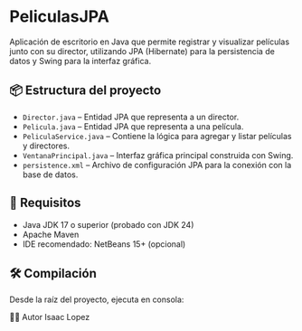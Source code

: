 # PeliculasJPA

Aplicación de escritorio en Java que permite registrar y visualizar películas junto con su director, utilizando JPA (Hibernate) para la persistencia de datos y Swing para la interfaz gráfica.

## 📦 Estructura del proyecto

- `Director.java` – Entidad JPA que representa a un director.
- `Pelicula.java` – Entidad JPA que representa a una película.
- `PeliculaService.java` – Contiene la lógica para agregar y listar películas y directores.
- `VentanaPrincipal.java` – Interfaz gráfica principal construida con Swing.
- `persistence.xml` – Archivo de configuración JPA para la conexión con la base de datos.

## 🚀 Requisitos

- Java JDK 17 o superior (probado con JDK 24)
- Apache Maven
- IDE recomendado: NetBeans 15+ (opcional)

## 🛠️ Compilación

Desde la raíz del proyecto, ejecuta en consola:

🧑‍💻 Autor
Isaac Lopez
